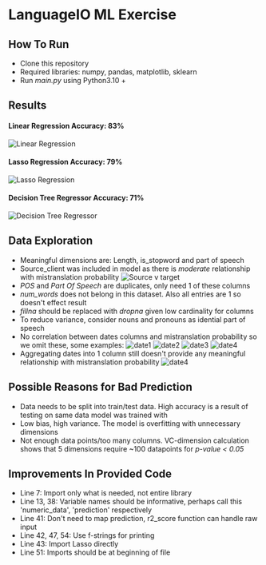 # LanguageIO ML Exercise

## How To Run
* Clone this repository
* Required libraries: numpy, pandas, matplotlib, sklearn
* Run *main.py* using Python3.10 +

## Results
#### **Linear Regression Accuracy: 83%**
![Linear Regression](https://github.com/WasifKhan/LanguageIO/blob/master/images/linreg.png)
#### **Lasso Regression Accuracy: 79%**
![Lasso Regression](https://github.com/WasifKhan/LanguageIO/blob/master/images/lasso.png)
#### **Decision Tree Regressor Accuracy: 71%**
![Decision Tree Regressor](https://github.com/WasifKhan/LanguageIO/blob/master/images/decision.png)

## Data Exploration
* Meaningful dimensions are: Length, is_stopword and part of speech
* Source_client was included in model as there is *moderate* relationship with mistranslation probability
![Source v target](https://github.com/WasifKhan/LanguageIO/blob/master/images/source_client%20v%20target.png)
* *POS* and *Part Of Speech* are duplicates, only need 1 of these columns
* *num_words* does not belong in this dataset. Also all entries are 1 so doesn't effect result
* *fillna* should be replaced with *dropna* given low cardinality for columns
* To reduce variance, consider nouns and pronouns as idential part of speech
* No correlation between dates columns and mistranslation probability so we omit these, some examples:
![date1](https://github.com/WasifKhan/LanguageIO/blob/master/images/date1.png)
![date2](https://github.com/WasifKhan/LanguageIO/blob/master/images/date2.png)
![date3](https://github.com/WasifKhan/LanguageIO/blob/master/images/date3.png)
![date4](https://github.com/WasifKhan/LanguageIO/blob/master/images/date4.png)
* Aggregating dates into 1 column still doesn't provide any meaningful relationship with mistranslation probability
![date4](https://github.com/WasifKhan/LanguageIO/blob/master/images/date%20added%20to%20system.png)

## Possible Reasons for Bad Prediction
* Data needs to be split into train/test data. High accuracy is a result of testing on same data model was trained with
* Low bias, high variance. The model is overfitting with unnecessary dimensions
* Not enough data points/too many columns. VC-dimension calculation shows that 5 dimensions require ~100 datapoints for *p-value < 0.05*

## Improvements In Provided Code
* Line 7: Import only what is needed, not entire library
* Line 13, 38: Variable names should be informative, perhaps call this 'numeric_data', 'prediction' respectively
* Line 41: Don't need to map prediction, r2_score function can handle raw input
* Line 42, 47, 54: Use f-strings for printing
* Line 43: Import Lasso directly
* Line 51: Imports should be at beginning of file 
